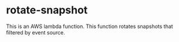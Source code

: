 # rotate-snapshot
This is an AWS lambda function. This function rotates snapshots that filtered by event source.
